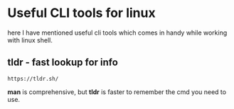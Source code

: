 # Useful CLI tools for linux

here I have mentioned useful cli tools which comes in handy while working with linux shell.

## tldr - fast lookup for info

    https://tldr.sh/

<b>man</b> is comprehensive, but <b>tldr</b> is faster to remember the cmd you need to use.
